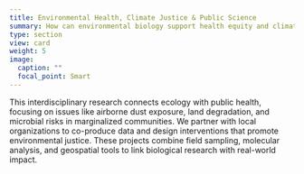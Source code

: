 ```yaml
---
title: Environmental Health, Climate Justice & Public Science
summary: How can environmental biology support health equity and climate resilience?
type: section
view: card
weight: 5
image:
  caption: ""
  focal_point: Smart
---
```


This interdisciplinary research connects ecology with public health, focusing on issues like airborne dust exposure, land degradation, and microbial risks in marginalized communities. We partner with local organizations to co-produce data and design interventions that promote environmental justice. These projects combine field sampling, molecular analysis, and geospatial tools to link biological research with real-world impact.

